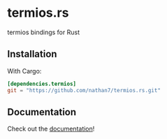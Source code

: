 # termios.rs

  termios bindings for Rust

## Installation

  With Cargo:
```toml
[dependencies.termios]
git = "https://github.com/nathan7/termios.rs.git"
```

## Documentation

  Check out the [documentation]!

[documentation]: https://nathan7.github.io/termios.rs/termios/struct.Termios.html
